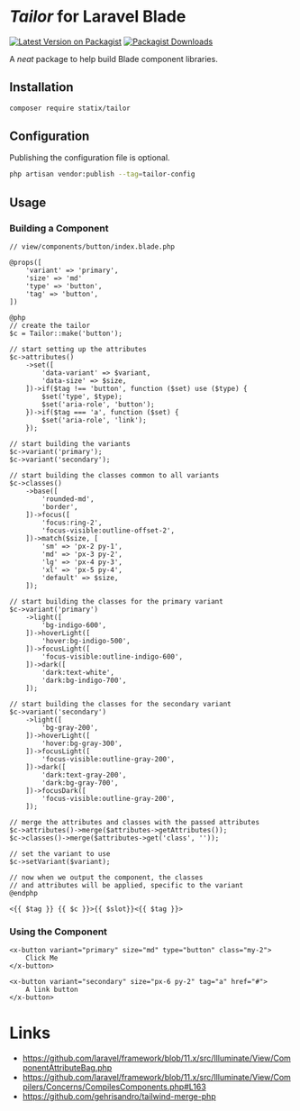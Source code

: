 # _Tailor_ for Laravel Blade

[![Latest Version on Packagist](https://img.shields.io/packagist/v/statix/tailor.svg?style=flat-square)](https://packagist.org/packages/statix/tailor)
[![Packagist Downloads](https://img.shields.io/packagist/dt/statix/tailor.svg?style=flat-square)](https://packagist.org/packages/statix/tailor)

A _neat_ package to help build Blade component libraries.

## Installation

```bash
composer require statix/tailor
```

## Configuration

Publishing the configuration file is optional.

```bash
php artisan vendor:publish --tag=tailor-config
```

## Usage

### Building a Component

```blade
// view/components/button/index.blade.php

@props([
    'variant' => 'primary',
    'size' => 'md'
    'type' => 'button',
    'tag' => 'button',
])

@php
// create the tailor
$c = Tailor::make('button');

// start setting up the attributes
$c->attributes()
    ->set([
        'data-variant' => $variant,
        'data-size' => $size,
    ])->if($tag !== 'button', function ($set) use ($type) {
        $set('type', $type);
        $set('aria-role', 'button');
    })->if($tag === 'a', function ($set) {
        $set('aria-role', 'link');
    });

// start building the variants
$c->variant('primary');
$c->variant('secondary');

// start building the classes common to all variants
$c->classes()
    ->base([
        'rounded-md',
        'border',
    ])->focus([
        'focus:ring-2',
        'focus-visible:outline-offset-2',
    ])->match($size, [
        'sm' => 'px-2 py-1',
        'md' => 'px-3 py-2',
        'lg' => 'px-4 py-3',
        'xl' => 'px-5 py-4',
        'default' => $size,
    ]);

// start building the classes for the primary variant
$c->variant('primary')
    ->light([
        'bg-indigo-600',
    ])->hoverLight([
        'hover:bg-indigo-500',
    ])->focusLight([
        'focus-visible:outline-indigo-600',
    ])->dark([
        'dark:text-white',
        'dark:bg-indigo-700',
    ]);

// start building the classes for the secondary variant
$c->variant('secondary')
    ->light([
        'bg-gray-200',
    ])->hoverLight([
        'hover:bg-gray-300',
    ])->focusLight([
        'focus-visible:outline-gray-200',
    ])->dark([
        'dark:text-gray-200',
        'dark:bg-gray-700',
    ])->focusDark([
        'focus-visible:outline-gray-200',
    ]);

// merge the attributes and classes with the passed attributes
$c->attributes()->merge($attributes->getAttributes());
$c->classes()->merge($attributes->get('class', ''));

// set the variant to use
$c->setVariant($variant);

// now when we output the component, the classes
// and attributes will be applied, specific to the variant
@endphp

<{{ $tag }} {{ $c }}>{{ $slot}}<{{ $tag }}>
```

### Using the Component

```blade
<x-button variant="primary" size="md" type="button" class="my-2">
    Click Me
</x-button>

<x-button variant="secondary" size="px-6 py-2" tag="a" href="#">
    A link button
</x-button>
```

# Links

-   https://github.com/laravel/framework/blob/11.x/src/Illuminate/View/ComponentAttributeBag.php
-   https://github.com/laravel/framework/blob/11.x/src/Illuminate/View/Compilers/Concerns/CompilesComponents.php#L163
-   https://github.com/gehrisandro/tailwind-merge-php
